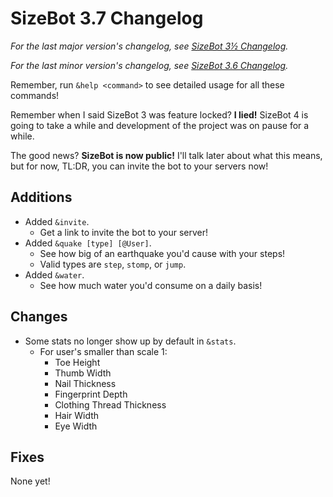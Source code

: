 # SizeBot 3.7 Changelog

*For the last major version's changelog, see [SizeBot 3½ Changelog](https://github.com/sizedev/SizeBot/blob/master/changelogs/3.5.md).*

*For the last minor version's changelog, see [SizeBot 3.6 Changelog](https://github.com/sizedev/SizeBot/blob/master/changelogs/3.6.md).*

Remember, run `&help <command>` to see detailed usage for all these commands!

Remember when I said SizeBot 3 was feature locked? **I lied!** SizeBot 4 is going to take a while and development of the project was on pause for a while.

The good news? **SizeBot is now public!** I'll talk later about what this means, but for now, TL:DR, you can invite the bot to your servers now!

## Additions
- Added `&invite`.
    - Get a link to invite the bot to your server!
- Added `&quake [type] [@User]`.
    - See how big of an earthquake you'd cause with your steps!
    - Valid types are `step`, `stomp`, or `jump`.
- Added `&water`.
    - See how much water you'd consume on a daily basis!

## Changes
- Some stats no longer show up by default in `&stats`.
    - For user's smaller than scale 1:
        - Toe Height
        - Thumb Width
        - Nail Thickness
        - Fingerprint Depth
        - Clothing Thread Thickness
        - Hair Width
        - Eye Width

## Fixes
None yet!
